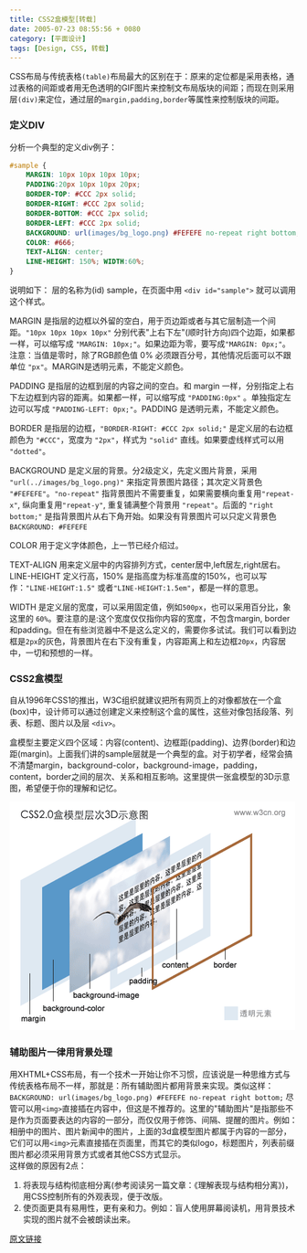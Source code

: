 ```yaml
---
title: CSS2盒模型[转载]
date: 2005-07-23 08:55:56 + 0080
category: [平面设计]
tags: [Design, CSS, 转载]
---
```


CSS布局与传统表格`(table)`布局最大的区别在于：原来的定位都是采用表格，通过表格的间距或者用无色透明的GIF图片来控制文布局版块的间距；而现在则采用层`(div)`来定位，通过层的`margin,padding,border`等属性来控制版块的间距。  

### 定义DIV  
分析一个典型的定义div例子：
```css
#sample { 
    MARGIN: 10px 10px 10px 10px;  
    PADDING:20px 10px 10px 20px;   
    BORDER-TOP: #CCC 2px solid;  
    BORDER-RIGHT: #CCC 2px solid;  
    BORDER-BOTTOM: #CCC 2px solid;  
    BORDER-LEFT: #CCC 2px solid;
    BACKGROUND: url(images/bg_logo.png) #FEFEFE no-repeat right bottom;  
    COLOR: #666;  
    TEXT-ALIGN: center;  
    LINE-HEIGHT: 150%; WIDTH:60%; 
}
```   
说明如下：
层的名称为(id) sample，在页面中用 `<div id="sample">` 就可以调用这个样式。

MARGIN 是指层的边框以外留的空白，用于页边距或者与其它层制造一个间距。`"10px 10px 10px 10px"` 分别代表"上右下左"(顺时针方向)四个边距，如果都一样，可以缩写成 `"MARGIN: 10px;"`。如果边距为零，要写成`"MARGIN: 0px;"`。注意：当值是零时，除了RGB颜色值 0% 必须跟百分号，其他情况后面可以不跟单位 `"px"`。MARGIN是透明元素，不能定义颜色。

PADDING 是指层的边框到层的内容之间的空白。和 margin 一样，分别指定上右下左边框到内容的距离。如果都一样，可以缩写成 `"PADDING:0px"` 。单独指定左边可以写成 `"PADDING-LEFT: 0px;"`。PADDING 是透明元素，不能定义颜色。

BORDER 是指层的边框，`"BORDER-RIGHT: #CCC 2px solid;"` 是定义层的右边框颜色为 `"#CCC"`，宽度为 `"2px"`，样式为 `"solid"` 直线。如果要虚线样式可以用 `"dotted"`。

BACKGROUND 是定义层的背景。分2级定义，先定义图片背景，采用 `"url(../images/bg_logo.png)"` 来指定背景图片路径；其次定义背景色 `"#FEFEFE"`。`"no-repeat"` 指背景图片不需要重复，如果需要横向重复用`"repeat-x"`, 纵向重复用`"repeat-y"`, 重复铺满整个背景用 `"repeat"`。后面的 `"right bottom;"` 是指背景图片从右下角开始。如果没有背景图片可以只定义背景色 `BACKGROUND: #FEFEFE`

COLOR 用于定义字体颜色，上一节已经介绍过。   

TEXT-ALIGN 用来定义层中的内容排列方式，center居中,left居左,right居右。LINE-HEIGHT 定义行高，150% 是指高度为标准高度的150%，也可以写作：`"LINE-HEIGHT:1.5"` 或者`"LINE-HEIGHT:1.5em"`，都是一样的意思。 

WIDTH 是定义层的宽度，可以采用固定值，例如`500px`，也可以采用百分比，象这里的 `60%`。要注意的是:这个宽度仅仅指你内容的宽度，不包含margin, border和padding。但在有些浏览器中不是这么定义的，需要你多试试。我们可以看到边框是`2px`的灰色，背景图片在右下没有重复，内容距离上和左边框`20px`，内容居中，一切和预想的一样。

### CSS2盒模型  
自从1996年CSS1的推出，W3C组织就建议把所有网页上的对像都放在一个盒(box)中，设计师可以通过创建定义来控制这个盒的属性，这些对像包括段落、列表、标题、图片以及层 `<div>`。

盒模型主要定义四个区域：内容(content)、边框距(padding)、边界(border)和边距(margin)。上面我们讲的sample层就是一个典型的盒。对于初学者，经常会搞不清楚margin，background-color，background-image，padding，content，border之间的层次、关系和相互影响。这里提供一张盒模型的3D示意图，希望便于你的理解和记忆。

![CSS Box Model](/assets/attachments/2005/07/23_192330_vskycssbox3d.gif)  

### 辅助图片一律用背景处理  
用XHTML+CSS布局，有一个技术一开始让你不习惯，应该说是一种思维方式与传统表格布局不一样，那就是：所有辅助图片都用背景来实现。类似这样：  `BACKGROUND: url(images/bg_logo.png) #FEFEFE no-repeat right bottom;` 尽管可以用`<img>`直接插在内容中，但这是不推荐的。这里的"辅助图片"是指那些不是作为页面要表达的内容的一部分，而仅仅用于修饰、间隔、提醒的图片。例如：相册中的图片、图片新闻中的图片，上面的3d盒模型图片都属于内容的一部分，它们可以用`<img>`元素直接插在页面里，而其它的类似logo，标题图片，列表前缀图片都必须采用背景方式或者其他CSS方式显示。  
这样做的原因有2点：
1. 将表现与结构彻底相分离(参考阅读另一篇文章：《理解表现与结构相分离》)，用CSS控制所有的外观表现，便于改版。   
1. 使页面更具有易用性，更有亲和力。例如：盲人使用屏幕阅读机，用背景技术实现的图片就不会被朗读出来。   

[原文链接](https://www.w3cn.org/article/step/2004/34.html)

